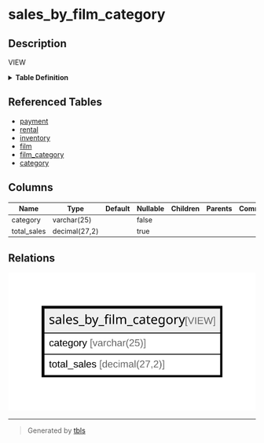 # sales_by_film_category

## Description

VIEW

<details>
<summary><strong>Table Definition</strong></summary>

```sql
CREATE VIEW sales_by_film_category AS (select `c`.`name` AS `category`,sum(`p`.`amount`) AS `total_sales` from (((((`sakila`.`payment` `p` join `sakila`.`rental` `r` on((`p`.`rental_id` = `r`.`rental_id`))) join `sakila`.`inventory` `i` on((`r`.`inventory_id` = `i`.`inventory_id`))) join `sakila`.`film` `f` on((`i`.`film_id` = `f`.`film_id`))) join `sakila`.`film_category` `fc` on((`f`.`film_id` = `fc`.`film_id`))) join `sakila`.`category` `c` on((`fc`.`category_id` = `c`.`category_id`))) group by `c`.`name` order by `total_sales` desc)
```

</details>

## Referenced Tables

- [payment](payment.md)
- [rental](rental.md)
- [inventory](inventory.md)
- [film](film.md)
- [film_category](film_category.md)
- [category](category.md)

## Columns

| Name | Type | Default | Nullable | Children | Parents | Comment |
| ---- | ---- | ------- | -------- | -------- | ------- | ------- |
| category | varchar(25) |  | false |  |  |  |
| total_sales | decimal(27,2) |  | true |  |  |  |

## Relations

![er](sales_by_film_category.svg)

---

> Generated by [tbls](https://github.com/k1LoW/tbls)
